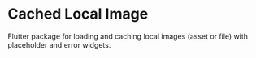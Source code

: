 # Cached Local Image

Flutter package for loading and caching local images (asset or file) with placeholder and error widgets.
